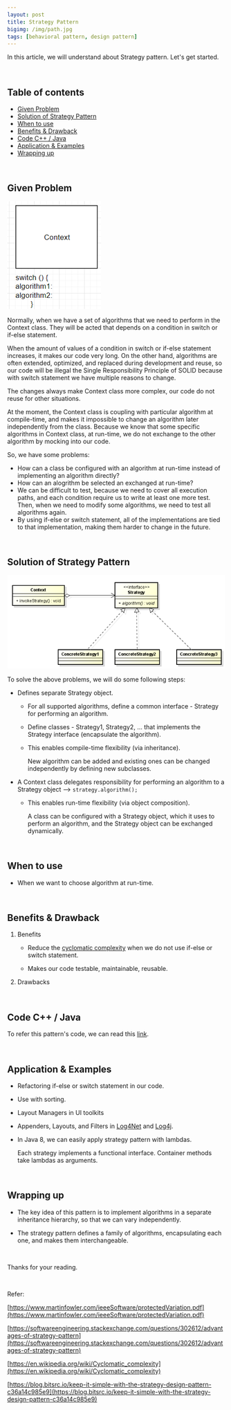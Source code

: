 ```yaml
---
layout: post
title: Strategy Pattern
bigimg: /img/path.jpg
tags: [behavioral pattern, design pattern]
---
```


In this article, we will understand about Strategy pattern. Let's get started.

<br>

## Table of contents
- [Given Problem](#given-problem)
- [Solution of Strategy Pattern](#solution-of-strategy-pattern)
- [When to use](#when-to-use)
- [Benefits & Drawback](#benefits-&-drawback)
- [Code C++ / Java](#code-c++-/-java)
- [Application & Examples](#application-&-examples)
- [Wrapping up](#wrapping-up)


<br>

## Given Problem 

![](../img/design-pattern/strategy-pattern/problem.png)

Normally, when we have a set of algorithms that we need to perform in the Context class. They will be acted that depends on a condition in switch or if-else statement.

When the amount of values of a condition in switch or if-else statement increases, it makes our code very long. On the other hand, algorithms are often extended, optimized, and replaced during development and reuse, so our code will be illegal the Single Responsibility Principle of SOLID because with switch statement we have multiple reasons to change.

The changes always make Context class more complex, our code do not reuse for other situations.

At the moment, the Context class is coupling with particular algorithm at compile-time, and makes it impossible to change an algorithm later independently from the class. Because we know that some specific algorithms in Context class, at run-time, we do not exchange to the other algorithm by mocking into our code. 

So, we have some problems:
- How can a class be configured with an algorithm at run-time instead of implementing an algorithm directly?
- How can an alogrithm be selected an exchanged at run-time?
- We can be difficult to test, because we need to cover all execution paths, and each condition require us to write at least one more test. Then, when we need to modify some algorithms, we need to test all algorithms again.
- By using if-else or switch statement, all of the implementations are tied to that implementation, making them harder to change in the future.

<br>

## Solution of Strategy Pattern

![](../img/design-pattern/strategy-pattern/class-diagram-strategy-pattern.png)

To solve the above problems, we will do some following steps:
- Defines separate Strategy object.

    - For all supported algorithms, define a common interface - Strategy for performing an algorithm.

    - Define classes - Strategy1, Strategy2, ... that implements the Strategy interface (encapsulate the algorithm).

    - This enables compile-time flexibility (via inheritance).

        New algorithm can be added and existing ones can be changed independently by defining new subclasses.

- A Context class delegates responsibility for performing an algorithm to a Strategy object --> ```strategy.algorithm();```

    - This enables run-time flexibility (via object composition).

        A class can be configured with a Strategy object, which it uses to perform an algorithm, and the Strategy object can be exchanged dynamically.

<br>

## When to use
- When we want to choose algorithm at run-time.


<br>

## Benefits & Drawback
1. Benefits

    - Reduce the [cyclomatic complexity](https://en.wikipedia.org/wiki/Cyclomatic_complexity) when we do not use if-else or switch statement.

    - Makes our code testable, maintainable, reusable.

2. Drawbacks


<br>

## Code C++ / Java

To refer this pattern's code, we can read this [link](https://github.com/DucManhPhan/Design-Pattern/tree/master/Behavioral-Pattern/strategy-pattern/src/Java).

<br>

## Application & Examples
- Refactoring if-else or switch statement in our code.
- Use with sorting.
- Layout Managers in UI toolkits
- Appenders, Layouts, and Filters in [Log4Net](http://logging.apache.org/log4net/release/manual/introduction.html) and [Log4j](http://logging.apache.org/log4j/1.2/manual.html).
- In Java 8, we can easily apply strategy pattern with lambdas.

    Each strategy implements a functional interface. Container methods take lambdas as arguments.

<br>

## Wrapping up
- The key idea of this pattern is to implement algorithms in a separate inheritance hierarchy, so that we can vary independently.

- The strategy pattern defines a family of algorithms, encapsulating each one, and makes them interchangeable.


<br>

Thanks for your reading.

<br>

Refer: 

[https://www.martinfowler.com/ieeeSoftware/protectedVariation.pdf](https://www.martinfowler.com/ieeeSoftware/protectedVariation.pdf)

[https://softwareengineering.stackexchange.com/questions/302612/advantages-of-strategy-pattern](https://softwareengineering.stackexchange.com/questions/302612/advantages-of-strategy-pattern)

[https://en.wikipedia.org/wiki/Cyclomatic_complexity](https://en.wikipedia.org/wiki/Cyclomatic_complexity)

[https://blog.bitsrc.io/keep-it-simple-with-the-strategy-design-pattern-c36a14c985e9](https://blog.bitsrc.io/keep-it-simple-with-the-strategy-design-pattern-c36a14c985e9)